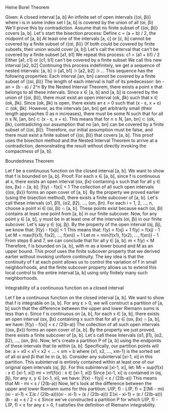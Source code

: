 Heine Borel Theorem 

Given:
A closed interval [a, b]
An infinite set of open intervals {(αi, βi)} where i is in some index set I
[a, b] is covered by the union of all (αi, βi)
We'll prove this by contradiction. Assume that no finite subset of {(αi, βi)} covers [a, b].
Let's start the bisection process:
Define c = (a + b) / 2, the midpoint of [a, b]
At least one of the intervals [a, c] or [c, b] cannot be covered by a finite subset of {(αi, βi)} (If both could be covered by finite subsets, their union would cover [a, b])
Let's call the interval that can't be covered by a finite subset [a1, b1]
We repeat this process:
c1 = (a1 + b1) / 2
Either [a1, c1] or [c1, b1] can't be covered by a finite subset
We call this new interval [a2, b2]
Continuing this process indefinitely, we get a sequence of nested intervals:
[a, b] ⊃ [a1, b1] ⊃ [a2, b2] ⊃ ...
This sequence has the following properties:
Each interval [an, bn] cannot be covered by a finite subset of {(αi, βi)}
The length of each interval is half of its predecessor: bn - an = (b - a) / 2^n
By the Nested Interval Theorem, there exists a point x that belongs to all these intervals.
Since x ∈ [a, b] and [a, b] is covered by the union of {(αi, βi)}, there must exist an open interval (αk, βk) such that x ∈ (αk, βk).
Since (αk, βk) is open, there exists an ε > 0 such that (x - ε, x + ε) ⊂ (αk, βk).
However, as the intervals [an, bn] get arbitrarily small (their length approaches 0 as n increases), there must be some N such that for all n ≥ N, [an, bn] ⊂ (x - ε, x + ε).
This means that for n ≥ N, [an, bn] ⊂ (αk, βk), contradicting our assumption that no [an, bn] can be covered by a finite subset of {(αi, βi)}.
Therefore, our initial assumption must be false, and there must exist a finite subset of {(αi, βi)} that covers [a, b].
This proof uses the bisection method and the Nested Interval Theorem to arrive at a contradiction, demonstrating the result without directly invoking the compactness of [a, b].

Boundedness Theorem

Let f be a continuous function on the closed interval [a, b]. We want to show that f is bounded on [a, b].
Proof:
For each x ∈ [a, b], since f is continuous at x, there exists an open interval (αx, βx) containing x such that for all y ∈ (αx, βx) ∩ [a, b]:
|f(y) - f(x)| < 1
The collection of all such open intervals {(αx, βx)} forms an open cover of [a, b].
By the property we proved earlier (using the bisection method), there exists a finite subcover of [a, b]. Let's call these intervals (α1, β1), (α2, β2), ..., (αn, βn).
For each i = 1, 2, ..., n, choose a point xi ∈ (αi, βi) ∩ [a, b]. These points exist because each (αi, βi) contains at least one point from [a, b] in our finite subcover.
Now, for any point y ∈ [a, b], y must be in at least one of the intervals (αi, βi) in our finite subcover. Let's say y ∈ (αj, βj).
By the property of the open interval (αj, βj), we know that:
|f(y) - f(xj)| < 1
This means that:
f(y) < f(xj) + 1
f(y) > f(xj) - 1
Let M = max{f(x1), f(x2), ..., f(xn)} + 1
Let m = min{f(x1), f(x2), ..., f(xn)} - 1
From steps 6 and 7, we can conclude that for all y ∈ [a, b]:
m < f(y) < M
Therefore, f is bounded on [a, b], with m as a lower bound and M as an upper bound.
This proof uses the finite subcover property that we derived earlier without invoking uniform continuity. The key idea is that the continuity of f at each point allows us to control the variation of f in small neighborhoods, and the finite subcover property allows us to extend this local control to the entire interval [a, b] using only finitely many such neighborhoods.

Integrability of a continuous function on a closed interval

Let f be a continuous function on the closed interval [a, b]. We want to show that f is integrable on [a, b].
For any ε > 0, we will construct a partition of [a, b] such that the difference between the upper and lower Riemann sums is less than ε.
Since f is continuous on [a, b], for each x ∈ [a, b], there exists an open interval (αx, βx) containing x such that for all y ∈ (αx, βx) ∩ [a, b], we have:
|f(y) - f(x)| < ε / (2(b-a))
The collection of all such open intervals {(αx, βx)} forms an open cover of [a, b].
By the property we just proved, there exists a finite subcover of [a, b]. Let's call these intervals (α1, β1), (α2, β2), ..., (αn, βn).
Now, let's create a partition P of [a, b] using the endpoints of these intervals that lie within [a, b]. Specifically, our partition points will be:
a = x0 < x1 < x2 < ... < xm = b
where {x1, x2, ..., xm-1} is the sorted set of all αi and βi that lie in (a, b).
Consider any subinterval [xi-1, xi] in this partition. This subinterval is entirely contained within at least one of our original open intervals (αj, βj).
For this subinterval [xi-1, xi], let:
Mi = sup{f(x) : x ∈ [xi-1, xi]}
mi = inf{f(x) : x ∈ [xi-1, xi]}
Since [xi-1, xi] is contained in (αj, βj), for any x, y ∈ [xi-1, xi], we have:
|f(x) - f(y)| < ε / (2(b-a))
This means that Mi - mi < ε / (2(b-a))
Now, let's look at the difference between the upper and lower Riemann sums for this partition:
U(P, f) - L(P, f) = Σ(Mi - mi)(xi - xi-1)
               < Σ(ε / (2(b-a)))(xi - xi-1)
               = (ε / (2(b-a))) Σ(xi - xi-1)
               = (ε / (2(b-a))) (b - a)
               = ε / 2
               < ε
Since we've constructed a partition P for which U(P, f) - L(P, f) < ε for any ε > 0, f satisfies the definition of Riemann integrability.